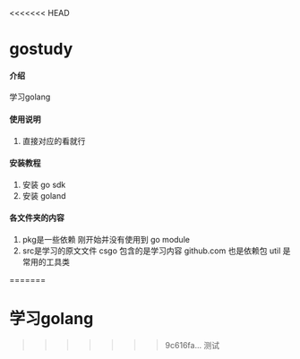 <<<<<<< HEAD
# gostudy

#### 介绍
学习golang


#### 使用说明

1.  直接对应的看就行

#### 安装教程

1.  安装 go sdk
2.  安装 goland



#### 各文件夹的内容
1. pkg是一些依赖 刚开始并没有使用到 go module 
2. src是学习的原文文件 
    csgo 包含的是学习内容  github.com 也是依赖包 util 是常用的工具类
   
=======
# 学习golang
>>>>>>> 9c616fa... 测试
